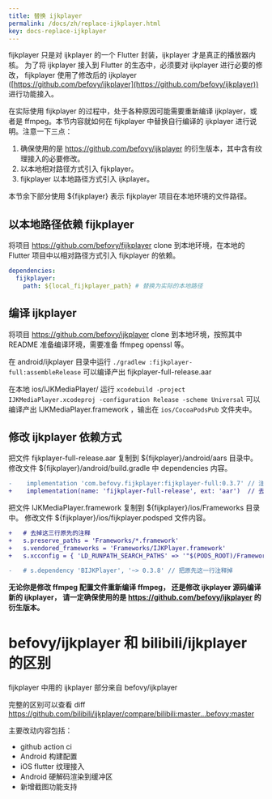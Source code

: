 ```yaml
---
title: 替换 ijkplayer
permalink: /docs/zh/replace-ijkplayer.html
key: docs-replace-ijkplayer
---
```


fijkplayer 只是对 ijkplayer 的一个 Flutter 封装，ijkplayer 才是真正的播放器内核。
为了将 ijkplayer 接入到 Flutter 的生态中，必须要对 ijkplayer 进行必要的修改， fijkplayer 使用了修改后的 ijkplayer ([https://github.com/befovy/ijkplayer](https://github.com/befovy/ijkplayer)) 进行功能接入。

在实际使用 fijkplayer 的过程中，处于各种原因可能需要重新编译 ijkplayer，或者是 ffmpeg。本节内容就如何在 fijkplayer 中替换自行编译的 ijkplayer 进行说明。注意一下三点：

1. 确保使用的是 https://github.com/befovy/ijkplayer 的衍生版本，其中含有纹理接入的必要修改。
2. 以本地相对路径方式引入 fijkplayer。
3. fijkplayer 以本地路径方式引入 ijkplayer。

本节余下部分使用 ${fijkplayer} 表示 fijkplayer 项目在本地环境的文件路径。

## 以本地路径依赖 fijkplayer 
将项目 https://github.com/befovy/fijkplayer clone 到本地环境，在本地的 Flutter 项目中以相对路径方式引入 fijkplayer 的依赖。
```yaml
dependencies:  
  fijkplayer:
    path: ${local_fijkplayer_path} # 替换为实际的本地路径
```

## 编译 ijkplayer 
将项目 https://github.com/befovy/ijkplayer clone 到本地环境，按照其中 README 准备编译环境，需要准备 ffmpeg openssl 等。

在 android/ijkplayer 目录中运行 `./gradlew :fijkplayer-full:assembleRelease` 可以编译产出 fijkplayer-full-release.aar

在本地 ios/IJKMediaPlayer/ 运行 `xcodebuild -project IJKMediaPlayer.xcodeproj -configuration Release -scheme Universal` 可以编译产出 IJKMediaPlayer.framework ，输出在 `ios/CocoaPodsPub` 文件夹中。

## 修改 ijkplayer 依赖方式

把文件 fijkplayer-full-release.aar 复制到 ${fijkplayer}/android/aars 目录中。
修改文件 ${fijkplayer}/android/build.gradle 中 dependencies 内容。
```diff
-    implementation 'com.befovy.fijkplayer:fijkplayer-full:0.3.7' // 注释掉这一行
+    implementation(name: 'fijkplayer-full-release', ext: 'aar')  // 去掉这行原先的注释
```

把文件 IJKMediaPlayer.framework 复制到 ${fijkplayer}/ios/Frameworks 目录中。
修改文件 ${fijkplayer}/ios/fijkplayer.podsped 文件内容。
```diff
+   # 去掉这三行原先的注释  
+   s.preserve_paths = 'Frameworks/*.framework'
+   s.vendored_frameworks = 'Frameworks/IJKPlayer.framework'
+   s.xcconfig = { 'LD_RUNPATH_SEARCH_PATHS' => '"$(PODS_ROOT)/Frameworks/"' }

-   # s.dependency 'BIJKPlayer', '~> 0.3.8' // 把原先这一行注释掉
```


**无论你是修改 ffmpeg 配置文件重新编译 ffmpeg， 还是修改 ijkplayer 源码编译新的 ijkplayer， 请一定确保使用的是 https://github.com/befovy/ijkplayer 的衍生版本。**

# befovy/ijkplayer  和 bilibili/ijkplayer 的区别

fijkplayer 中用的 ijkplayer 部分来自 befovy/ijkplayer 

完整的区别可以查看 diff 
https://github.com/bilibili/ijkplayer/compare/bilibili:master...befovy:master

主要改动内容包括：

* github action ci
* Android 构建配置
* iOS flutter 纹理接入
* Android 硬解码渲染到缓冲区
* 新增截图功能支持